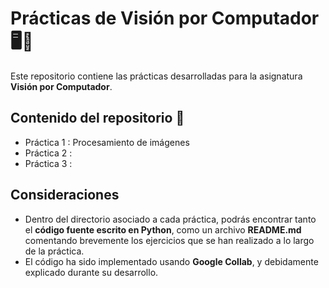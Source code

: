 # Prácticas de Visión por Computador 🖥️📸

Este repositorio contiene las prácticas desarrolladas para la asignatura **Visión por Computador**.

## Contenido del repositorio 📂
- Práctica 1 : Procesamiento de imágenes
- Práctica 2 : 
- Práctica 3 :

## Consideraciones
- Dentro del directorio asociado a cada práctica, podrás encontrar tanto el **código fuente escrito en Python**, como un archivo **README.md** comentando brevemente los ejercicios que se han realizado a lo largo de la práctica.
- El código ha sido implementado usando **Google Collab**, y debidamente explicado durante su desarrollo.

